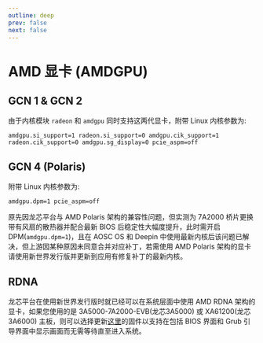 ```yaml
---
outline: deep
prev: false
next: false
---
```

# AMD 显卡 (AMDGPU)

## GCN 1 & GCN 2

由于内核模块 `radeon` 和 `amdgpu` 同时支持这两代显卡，附带 Linux 内核参数为:

```
amdgpu.si_support=1 radeon.si_support=0 amdgpu.cik_support=1 radeon.cik_support=0 amdgpu.sg_display=0 pcie_aspm=off
```

## GCN 4 (Polaris)

附带 Linux 内核参数为:

```
amdgpu.dpm=1 pcie_aspm=off
```

原先因龙芯平台与 AMD Polaris 架构的兼容性问题，但实测为 7A2000 桥片更换带有风扇的散热器并配合最新 BIOS 后稳定性大幅度提升，此时需开启 DPM(`amdgpu.dpm=1`)，且在 AOSC OS 和 Deepin 中使用最新内核后该问题已解决，但上游因某种原因未同意合并对应补丁，若需使用 AMD Polaris 架构的显卡请使用新世界发行版并更新到应用有修复补丁的最新内核。

## RDNA

龙芯平台在使用新世界发行版时就已经可以在系统层面中使用 AMD RDNA 架构的显卡，如果您使用的是 3A5000-7A2000-EVB(龙芯3A5000) 或 XA61200(龙芯3A6000) 主板，则可以选择更新[这里](https://github.com/loongson/Firmware/tree/main/MultiArchUefiSupport)的固件以支持在包括 BIOS 界面和 Grub 引导界面中显示画面而无需等待直至进入系统。
